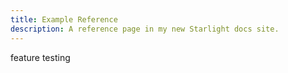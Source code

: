 ```yaml
---
title: Example Reference
description: A reference page in my new Starlight docs site.
---
```


feature testing
